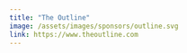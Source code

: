 ```yaml
---
title: "The Outline"
image: /assets/images/sponsors/outline.svg
link: https://www.theoutline.com
---
```

